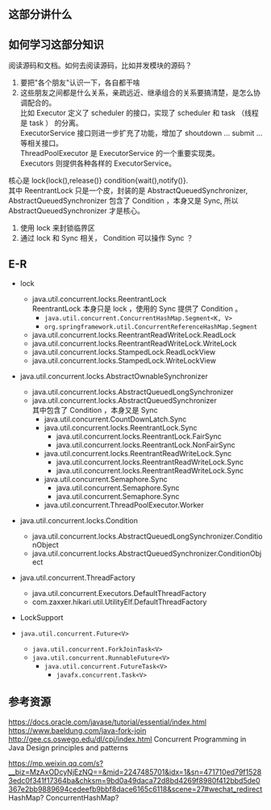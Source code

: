 ## 这部分讲什么



## 如何学习这部分知识

阅读源码和文档。如何去阅读源码，比如并发模块的源码？  

1. 要把"各个朋友"认识一下，各自都干啥  
2. 这些朋友之间都是什么关系，亲疏远近、继承组合的关系要搞清楚，是怎么协调配合的。  
  比如 Executor 定义了 scheduler 的接口，实现了 scheduler 和 task （线程是 task ） 的分离。  
  ExecutorService 接口则进一步扩充了功能，增加了 shoutdown ... submit ... 等相关接口。  
  ThreadPoolExecutor 是 ExecutorService 的一个重要实现类。  
  Executors 则提供各种各样的 ExecutorService。  

核心是 lock{lock(),release()} condition{wait(),notify()}.  
其中 ReentrantLock 只是一个皮，封装的是 AbstractQueuedSynchronizer, AbstractQueuedSynchronizer 包含了 Condition ，本身又是 Sync, 所以 AbstractQueuedSynchronizer 才是核心。  
1. 使用 lock 来封锁临界区  
2. 通过 lock 和 Sync 相关， Condition 可以操作 Sync ？  

## E-R

- lock  
  - java.util.concurrent.locks.ReentrantLock  
    ReentrantLock 本身只是 lock ，使用的 Sync 提供了 Condition 。  
    - `java.util.concurrent.ConcurrentHashMap.Segment<K, V>`  
    - `org.springframework.util.ConcurrentReferenceHashMap.Segment`  
  - java.util.concurrent.locks.ReentrantReadWriteLock.ReadLock  
  - java.util.concurrent.locks.ReentrantReadWriteLock.WriteLock  
  - java.util.concurrent.locks.StampedLock.ReadLockView  
  - java.util.concurrent.locks.StampedLock.WriteLockView  

- java.util.concurrent.locks.AbstractOwnableSynchronizer  
  - java.util.concurrent.locks.AbstractQueuedLongSynchronizer  
  - java.util.concurrent.locks.AbstractQueuedSynchronizer  
    其中包含了 Condition ，本身又是 Sync  
    - java.util.concurrent.CountDownLatch.Sync  
    - java.util.concurrent.locks.ReentrantLock.Sync  
      - java.util.concurrent.locks.ReentrantLock.FairSync  
      - java.util.concurrent.locks.ReentrantLock.NonFairSync  
    - java.util.concurrent.locks.ReentrantReadWriteLock.Sync  
      - java.util.concurrent.locks.ReentrantReadWriteLock.Sync  
      - java.util.concurrent.locks.ReentrantReadWriteLock.Sync  
    - java.util.concurrent.Semaphore.Sync  
      - java.util.concurrent.Semaphore.Sync  
      - java.util.concurrent.Semaphore.Sync  
    - java.util.concurrent.ThreadPoolExecutor.Worker  

- java.util.concurrent.locks.Condition  
  - java.util.concurrent.locks.AbstractQueuedLongSynchronizer.ConditionObject  
  - java.util.concurrent.locks.AbstractQueuedSynchronizer.ConditionObject  

- java.util.concurrent.ThreadFactory  
  - java.util.concurrent.Executors.DefaultThreadFactory  
  - com.zaxxer.hikari.util.UtilityElf.DefaultThreadFactory  

- LockSupport

- `java.util.concurrent.Future<V>`
  - `java.util.concurrent.ForkJoinTask<V>`  
  - `java.util.concurrent.RunnableFuture<V>`  
    - `java.util.concurrent.FutureTask<V>`  
      - `javafx.concurrent.Task<V>`  

## 参考资源

https://docs.oracle.com/javase/tutorial/essential/index.html  
https://www.baeldung.com/java-fork-join  
http://gee.cs.oswego.edu/dl/cpj/index.html  Concurrent Programming in Java Design principles and patterns  

https://mp.weixin.qq.com/s?__biz=MzAxODcyNjEzNQ==&mid=2247485701&idx=1&sn=471710ed79f15283edc0f341f17364ba&chksm=9bd0a49daca72d8bd4269f8980f412bbd5de0367e2bb9889694cedeefb9bbf8dace6165c6118&scene=27#wechat_redirect  HashMap? ConcurrentHashMap?  